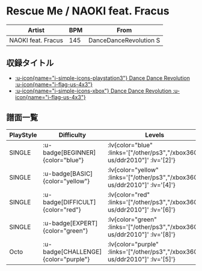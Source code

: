 # Rescue Me / NAOKI feat. Fracus

|Artist|BPM|From|
|------|---|----|
|NAOKI feat. Fracus|145|DanceDanceRevolution S|

## 収録タイトル

- [ :u-icon{name="i-simple-icons-playstation3"} Dance Dance Revolution :u-icon{name="i-flag-us-4x3"} ](/other/ps3)
- [ :u-icon{name="i-simple-icons-xbox"} Dance Dance Revolution :u-icon{name="i-flag-us-4x3"} ](/xbox360-us/ddr2010)

## 譜面一覧

|PlayStyle|Difficulty|Levels|Notes|Movie|
|---------|----------|------|-----|-----|
|SINGLE| :u-badge[BEGINNER]{color="blue"} | :lv{color="blue" :links='["/other/ps3","/xbox360-us/ddr2010"]' :lv='[2]'} |87/0||
|SINGLE| :u-badge[BASIC]{color="yellow"} | :lv{color="yellow" :links='["/other/ps3","/xbox360-us/ddr2010"]' :lv='[4]'} |106/0||
|SINGLE| :u-badge[DIFFICULT]{color="red"} | :lv{color="red" :links='["/other/ps3","/xbox360-us/ddr2010"]' :lv='[6]'} |232/0||
|SINGLE| :u-badge[EXPERT]{color="green"} | :lv{color="green" :links='["/other/ps3","/xbox360-us/ddr2010"]' :lv='[8]'} |308/0||
|Octo| :u-badge[CHALLENGE]{color="purple"} | :lv{color="purple" :links='["/other/ps3","/xbox360-us/ddr2010"]' :lv='[5]'} |||
